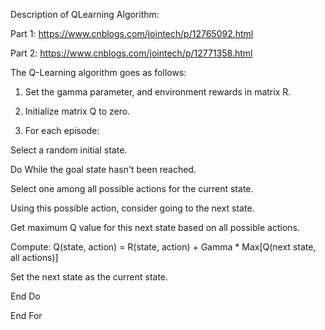 Description of QLearning Algorithm:

Part 1: https://www.cnblogs.com/jointech/p/12765092.html

Part 2: https://www.cnblogs.com/jointech/p/12771358.html

The Q-Learning algorithm goes as follows:

1. Set the gamma parameter, and environment rewards in matrix R.

2. Initialize matrix Q to zero.

3. For each episode:

Select a random initial state.

Do While the goal state hasn't been reached.

Select one among all possible actions for the current state.

Using this possible action, consider going to the next state.

Get maximum Q value for this next state based on all possible actions.

Compute: Q(state, action) = R(state, action) + Gamma * Max[Q(next state, all actions)]

Set the next state as the current state.

End Do

End For
